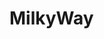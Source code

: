 # MilkyWay
<title>MilkyWayGalaxy<title>
The MilkyWay GALAXY
<a href="https://en.wikipedia.org/wiki/Milky_Way">contact</a>
The Milky Way is the galaxy that contains our Solar System. Its name "milky" is derived from its appearance as a dim glowing band arching across the night sky whose individual stars cannot be distinguished by the naked eye. The term "Milky Way" is a translation of the Latin via lactea, from the Greek γαλαξίας κύκλος (galaxías kýklos, "milky circle"). From Earth, the Milky Way appears as a band because its disk-shaped structure is viewed from within. Galileo Galilei first resolved the band of light into individual stars with his telescope in 1610. Until the early 1920s, most astronomers thought that the Milky Way contained all the stars in the Universe. Following the 1920 Great Debate between the astronomers Harlow Shapley and Heber Curtis,[24] observations by Edwin Hubble showed that the Milky Way is just one of many galaxies. Subsequent sensitive observations such as the Hubble telescope's Ultra Deep Field revealed a myriad of faint galaxies, which led to an estimate that the observable universe contained about 200 billion galaxies.[25][26] A 2016 study estimated that the observable universe contained ten times that number or 2 trillion galaxies.

